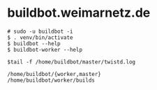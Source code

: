 # buildbot.weimarnetz.de

    # sudo -u buildbot -i 
    $ . venv/bin/activate 
    $ buildbot --help 
    $ buildbot-worker --help 
    
    $tail -f /home/buildbot/master/twistd.log 
   
    /home/buildbot/{worker,master} 
    /home/buildbot/worker/builds 
    
    
